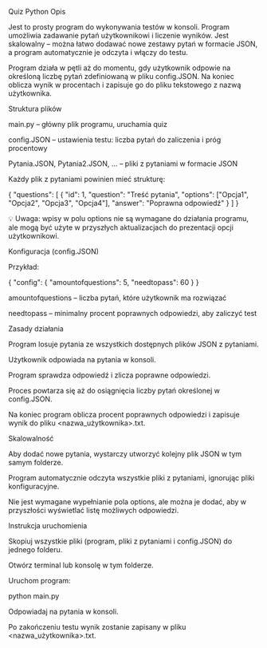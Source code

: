 Quiz Python
Opis

Jest to prosty program do wykonywania testów w konsoli. Program umożliwia zadawanie pytań użytkownikowi i liczenie wyników. Jest skalowalny – można łatwo dodawać nowe zestawy pytań w formacie JSON, a program automatycznie je odczyta i włączy do testu.

Program działa w pętli aż do momentu, gdy użytkownik odpowie na określoną liczbę pytań zdefiniowaną w pliku config.JSON. Na koniec oblicza wynik w procentach i zapisuje go do pliku tekstowego z nazwą użytkownika.

Struktura plików

main.py – główny plik programu, uruchamia quiz

config.JSON – ustawienia testu: liczba pytań do zaliczenia i próg procentowy

Pytania.JSON, Pytania2.JSON, … – pliki z pytaniami w formacie JSON

Każdy plik z pytaniami powinien mieć strukturę:

{
    "questions": [
        {
            "id": 1,
            "question": "Treść pytania",
            "options": ["Opcja1", "Opcja2", "Opcja3", "Opcja4"],
            "answer": "Poprawna odpowiedź"
        }
    ]
}


💡 Uwaga: wpisy w polu options nie są wymagane do działania programu, ale mogą być użyte w przyszłych aktualizacjach do prezentacji opcji użytkownikowi.

Konfiguracja (config.JSON)

Przykład:

{
    "config": {
        "amountofquestions": 5,
        "needtopass": 60
    }
}


amountofquestions – liczba pytań, które użytkownik ma rozwiązać

needtopass – minimalny procent poprawnych odpowiedzi, aby zaliczyć test

Zasady działania

Program losuje pytania ze wszystkich dostępnych plików JSON z pytaniami.

Użytkownik odpowiada na pytania w konsoli.

Program sprawdza odpowiedź i zlicza poprawne odpowiedzi.

Proces powtarza się aż do osiągnięcia liczby pytań określonej w config.JSON.

Na koniec program oblicza procent poprawnych odpowiedzi i zapisuje wynik do pliku <nazwa_użytkownika>.txt.

Skalowalność

Aby dodać nowe pytania, wystarczy utworzyć kolejny plik JSON w tym samym folderze.

Program automatycznie odczyta wszystkie pliki z pytaniami, ignorując pliki konfiguracyjne.

Nie jest wymagane wypełnianie pola options, ale można je dodać, aby w przyszłości wyświetlać listę możliwych odpowiedzi.

Instrukcja uruchomienia

Skopiuj wszystkie pliki (program, pliki z pytaniami i config.JSON) do jednego folderu.

Otwórz terminal lub konsolę w tym folderze.

Uruchom program:

python main.py


Odpowiadaj na pytania w konsoli.

Po zakończeniu testu wynik zostanie zapisany w pliku <nazwa_użytkownika>.txt.
